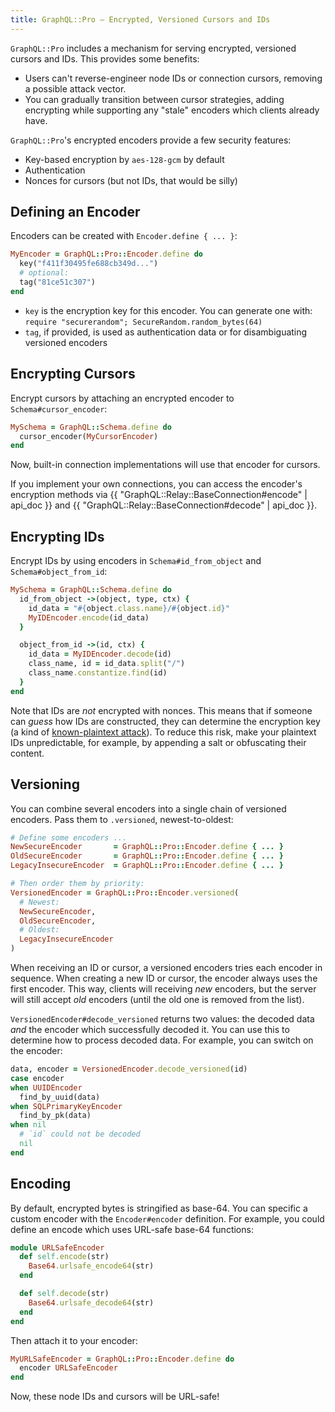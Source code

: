 ```yaml
---
title: GraphQL::Pro — Encrypted, Versioned Cursors and IDs
---
```


`GraphQL::Pro` includes a mechanism for serving encrypted, versioned cursors and IDs.  This provides some benefits:

- Users can't reverse-engineer node IDs or connection cursors, removing a possible attack vector.
- You can gradually transition between cursor strategies, adding encrypting while supporting any "stale" encoders which clients already have.

`GraphQL::Pro`'s encrypted encoders provide a few security features:

- Key-based encryption by `aes-128-gcm` by default
- Authentication
- Nonces for cursors (but not IDs, that would be silly)

## Defining an Encoder

Encoders can be created with `Encoder.define { ... }`:

```ruby
MyEncoder = GraphQL::Pro::Encoder.define do
  key("f411f30495fe688cb349d...")
  # optional:
  tag("81ce51c307")
end
```

- `key` is the encryption key for this encoder. You can generate one with: `require "securerandom"; SecureRandom.random_bytes(64)`
- `tag`, if provided, is used as authentication data or for disambiguating versioned encoders

## Encrypting Cursors

Encrypt cursors by attaching an encrypted encoder to `Schema#cursor_encoder`:

```ruby
MySchema = GraphQL::Schema.define do
  cursor_encoder(MyCursorEncoder)
end
```

Now, built-in connection implementations will use that encoder for cursors.

If you implement your own connections, you can access the encoder's encryption methods via {{ "GraphQL::Relay::BaseConnection#encode" | api_doc }} and {{ "GraphQL::Relay::BaseConnection#decode" | api_doc }}.


## Encrypting IDs

Encrypt IDs by using encoders in `Schema#id_from_object` and `Schema#object_from_id`:

```ruby
MySchema = GraphQL::Schema.define do
  id_from_object ->(object, type, ctx) {
    id_data = "#{object.class.name}/#{object.id}"
    MyIDEncoder.encode(id_data)
  }

  object_from_id ->(id, ctx) {
    id_data = MyIDEncoder.decode(id)
    class_name, id = id_data.split("/")
    class_name.constantize.find(id)
  }
end
```

Note that IDs are _not_ encrypted with nonces. This means that if someone can _guess_ how IDs are constructed, they can determine the encryption key (a kind of [known-plaintext attack](https://en.wikipedia.org/wiki/Known-plaintext_attack)). To reduce this risk, make your plaintext IDs unpredictable, for example, by appending a salt or obfuscating their content.

## Versioning

You can combine several encoders into a single chain of versioned encoders. Pass them to `.versioned`, newest-to-oldest:

```ruby
# Define some encoders ...
NewSecureEncoder       = GraphQL::Pro::Encoder.define { ... }
OldSecureEncoder       = GraphQL::Pro::Encoder.define { ... }
LegacyInsecureEncoder  = GraphQL::Pro::Encoder.define { ... }

# Then order them by priority:
VersionedEncoder = GraphQL::Pro::Encoder.versioned(
  # Newest:
  NewSecureEncoder,
  OldSecureEncoder,
  # Oldest:
  LegacyInsecureEncoder
)
```

When receiving an ID or cursor, a versioned encoders tries each encoder in sequence. When creating a new ID or cursor, the encoder always uses the first encoder. This way, clients will receiving _new_ encoders, but the server will still accept _old_ encoders (until the old one is removed from the list).

`VersionedEncoder#decode_versioned` returns two values: the decoded data _and_ the encoder which successfully decoded it. You can use this to determine how to process decoded data. For example, you can switch on the encoder:

```ruby
data, encoder = VersionedEncoder.decode_versioned(id)
case encoder
when UUIDEncoder
  find_by_uuid(data)
when SQLPrimaryKeyEncoder
  find_by_pk(data)
when nil
  # `id` could not be decoded
  nil
end
```

## Encoding

By default, encrypted bytes is stringified as base-64. You can specific a custom encoder with the `Encoder#encoder` definition. For example, you could define an encode which uses URL-safe base-64 functions:

```ruby
module URLSafeEncoder
  def self.encode(str)
    Base64.urlsafe_encode64(str)
  end

  def self.decode(str)
    Base64.urlsafe_decode64(str)
  end
end
```

Then attach it to your encoder:

```ruby
MyURLSafeEncoder = GraphQL::Pro::Encoder.define do
  encoder URLSafeEncoder
end
```

Now, these node IDs and cursors will be URL-safe!
